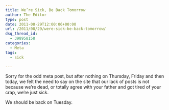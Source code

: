 ```yaml
---
title: We’re Sick, Be Back Tomorrow
author: The Editor
type: post
date: 2011-08-29T12:00:06+00:00
url: /2011/08/29/were-sick-be-back-tomorrow/
dsq_thread_id:
  - 398958158
categories:
  - Meta
tags:
  - sick

---
```

[<img class="size-full wp-image-10529 alignright" title="sick_cat_swine_flu" src="http://media.punchingkitty.com/wordpress/2011/08/sick_cat_swine_flu.jpeg?filter=resize&w=250" alt="" />][1]Sorry for the odd meta post, but after nothing on Thursday, Friday and then today, we felt the need to say on the site that our lack of posts is not because we&#8217;re dead, or totally agree with your father and got tired of your crap, we&#8217;re just sick.

We should be back on Tuesday.

 [1]: http://media.punchingkitty.com/wordpress/2011/08/sick_cat_swine_flu.jpeg